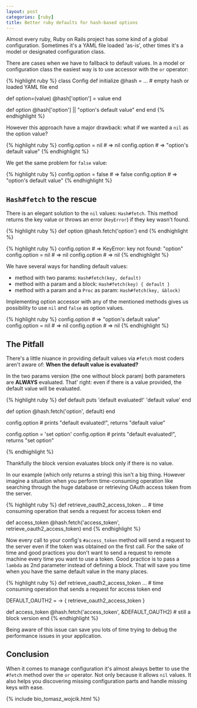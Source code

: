 ```yaml
---
layout: post
categories: [ruby]
title: Better ruby defaults for hash-based options
---
```

Almost every ruby, Ruby on Rails project has some kind of a global configuration.
Sometimes it's a YAML file loaded 'as-is', other times it's a model or designated
configuration class.

There are cases when we have to fallback to default values. In a model or
configuration class the easiest way is to use accessor with the `or` operator:

{% highlight ruby %}
class Config
  def initialize
    @hash = ... # empty hash or loaded YAML file
  end

  def option=(value)
    @hash['option'] = value
  end

  def option
    @hash['option'] || "option's default value"
  end
end
{% endhighlight %}

However this approach have a major drawback: what if we wanted a `nil` as the
option value?

{% highlight ruby %}
config.option = nil # => nil
config.option # => "option's default value"
{% endhighlight %}

We get the same problem for `false` value:

{% highlight ruby %}
config.option = false # => false
config.option # => "option's default value"
{% endhighlight %}

## `Hash#fetch` to the rescue

There is an elegant solution to the `nil` values: `Hash#fetch`.
This method returns the key value or throws an error (`KeyError`) if they key
wasn't found.

{% highlight ruby %}
def option
  @hash.fetch('option')
end
{% endhighlight %}

{% highlight ruby %}
config.option # => KeyError: key not found: "option"
config.option = nil # => nil
config.option # => nil
{% endhighlight %}

We have several ways for handling default values:

* method with two params: `Hash#fetch(key, default)`
* method with a param and a block: `Hash#fetch(key) { default }`
* method with a param and a `Proc` as param: `Hash#fetch(key, &block)`

Implementing option accessor with any of the mentioned methods gives us
possibility to use `nil` and `false` as option values.

{% highlight ruby %}
config.option # => "option's default value"
config.option = nil # => nil
config.option # => nil
{% endhighlight %}

## The Pitfall

There's a little niuance in providing default values via `#fetch` most coders
aren't aware of: __When the default value is evaluated?__

In the two params version (the one without block param) both parameters are
__ALWAYS__ evaluated. That' right: even if there is a value provided, the
default value
will be evaluated.

{% highlight ruby %}
def default
  puts 'default evaluated!'
  'default value'
end

def option
  @hash.fetch('option', default)
end

config.option # prints "default evaluated!", returns "default value"

config.option = 'set option'
config.option # prints "default evaluated!", returns "set option"

{% endhighlight %}

Thankfully the block version evaluates block only if there is no value.

In our example (which only returns a string) this isn't a big thing.
However imagine a situation when you perform time-consuming operation like
searching through the huge database or retrieving OAuth access token from
the server.

{% highlight ruby %}
def retrieve_oauth2_access_token
  ... # time consuming operation that sends a request for access token
end

def access_token
  @hash.fetch('access_token', retrieve_oauth2_access_token)
end
{% endhighlight %}

Now every call to your config's `#access_token` method will send a request to
the server even if the token was obtained on the first call. For the sake of
time and good practices you don't want to send a request to remote machine
every time you want to use a token. Good practice is to pass a `lambda` as 2nd
parameter instead of defining a block.  That will save you time when you have
the same default value in the many places.

{% highlight ruby %}
def retrieve_oauth2_access_token
  ... # time consuming operation that sends a request for access token
end

DEFAULT_OAUTH2 = -> { retrieve_oauth2_access_token }

def access_token
  @hash.fetch('access_token', &DEFAULT_OAUTH2) # still a block version
end
{% endhighlight %}

Being aware of this issue can save you lots of time trying to debug the
performance issues in your application.

## Conclusion

When it comes to manage configuration it's almost always better to use the
`#fetch` method over the `or` operator. Not only because it allows `nil` values.
It also helps you discovering missing configuration parts and handle missing
keys with ease.

{% include bio_tomasz_wojcik.html %}
